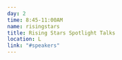 ```yaml
---
day: 2
time: 8:45-11:00AM
name: risingstars
title: Rising Stars Spotlight Talks
location: L
link: "#speakers"
---
```

